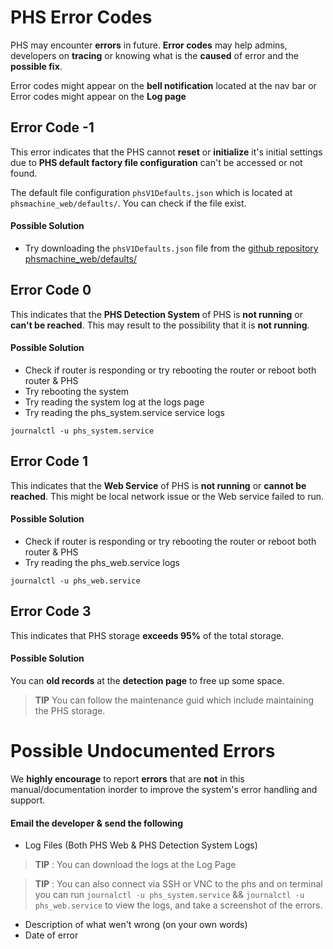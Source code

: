 # PHS Error Codes

PHS may encounter **errors** in future. **Error codes** may help admins, developers on **tracing** or knowing what is the **caused** of error and the **possible fix**.

Error codes might appear on the **bell notification** located at the nav bar or Error codes might appear on the **Log page**

## Error Code **-1**

This error indicates that the PHS cannot **reset** or **initialize** it's initial settings due to **PHS default factory file configuration** can't be accessed or not found.

The default file configuration ```phsV1Defaults.json``` which is located at ```phsmachine_web/defaults/```. You can check if the file exist.

#### Possible Solution
- Try downloading the ```phsV1Defaults.json``` file from the [github repository phsmachine_web/defaults/](https://github.com/Senpai-Coders/CAPSTONE-PHS-Machine/tree/main/phsmachine_web/defaults)

## Error Code **0**

This indicates that the **PHS Detection System** of PHS is **not running** or **can't be reached**. This may result to the possibility that it is **not running**. 

#### Possible Solution
- Check if router is responding or try rebooting the router or reboot both router & PHS
- Try rebooting the system
- Try reading the system log at the logs page
- Try reading the phs_system.service service logs
```
journalctl -u phs_system.service
```

## Error Code **1**

This indicates that the **Web Service** of PHS is **not running** or **cannot be reached**. This might be local network issue or the Web service failed to run.

#### Possible Solution
- Check if router is responding or try rebooting the router or reboot both router & PHS
- Try reading the phs_web.service logs
```
journalctl -u phs_web.service
```

## Error Code 3

This indicates that PHS storage **exceeds 95%** of the total storage.

#### Possible Solution
You can **old records** at the **detection page**  to free up some space.

> **TIP** You can follow the maintenance guid which include maintaining the PHS storage.


# Possible Undocumented Errors

We **highly encourage** to report **errors** that are **not** in this manual/documentation inorder to improve the system's error handling and support.

#### Email the developer & send the following

- Log Files (Both PHS Web & PHS Detection System Logs)

> **TIP** : You can download the logs at the Log Page

> **TIP** : You can also connect via SSH or VNC to the phs and on terminal you can run ```journalctl -u phs_system.service``` && ```journalctl -u phs_web.service``` to view the logs, and take a screenshot of the errors.

- Description of what wen't wrong (on your own words)
- Date of error
